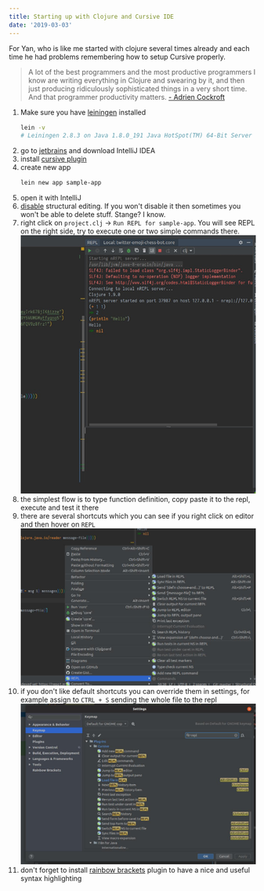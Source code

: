 ```yaml
---
title: Starting up with Clojure and Cursive IDE
date: '2019-03-03'
---
```


For Yan, who is like me started with clojure several times already and each time he had problems remembering how to setup Cursive properly.

> A lot of the best programmers and the most productive programmers I know are writing everything in Clojure and swearing by it, and then just producing ridiculously sophisticated things in a very short time. And that programmer productivity matters.
> [- Adrien Cockroft](https://thenewstack.io/the-new-stack-makers-adrian-cockcroft-on-sun-netflix-clojure-go-docker-and-more/)

1. Make sure you have <a href="https://leiningen.org/" target="_blank">leiningen</a> installed
   ```bash
   lein -v
   # Leiningen 2.8.3 on Java 1.8.0_191 Java HotSpot(TM) 64-Bit Server VM
   ```
1. go to <a href="https://www.jetbrains.com/" target="_blank">jetbrains</a> and download IntelliJ IDEA
1. install <a href="https://cursive-ide.com" target="_black">cursive plugin</a>
1. create new app
   ```bash
   lein new app sample-app
   ```
1. open it with IntelliJ
1. <a href="https://stackoverflow.com/questions/35091783/cant-delete-parenthesis-in-intellij-cursive">disable</a> structural editing. If you won't disable it then sometimes you won't be able to delete stuff. Stange? I know.
1. right click on `project.clj` -> `Run REPL for sample-app`. You will see REPL on the right side, try to execute one or two simple commands there. ![REPL](./cursive_repl.jpg)
1. the simplest flow is to type function definition, copy paste it to the repl, execute and test it there
1. there are several shortcuts which you can see if you right click on editor and then hover on `REPL` ![repl shortcuts](./repl_options.jpg)
1. if you don't like default shortcuts you can override them in settings, for example assign to `CTRL + S` sending the whole file to the repl ![cursive keymap](./repl_keymaps.jpg)
1. don't forget to install <a href="https://plugins.jetbrains.com/plugin/10080-rainbow-brackets">rainbow brackets</a> plugin to have a nice and useful syntax highlighting
